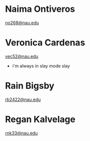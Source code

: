 # Naima Ontiveros

no268@nau.edu

# Veronica Cardenas

vec52@nau.edu
- i'm always in slay mode slay

# Rain Bigsby

rb2422@nau.edu


# Regan Kalvelage

rnk33@nau.edu

